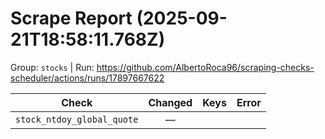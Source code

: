 # Scrape Report (2025-09-21T18:58:11.768Z)

Group: `stocks`  |  Run: https://github.com/AlbertoRoca96/scraping-checks-scheduler/actions/runs/17897667622

| Check | Changed | Keys | Error |
|---|:---:|:--|:--|
| `stock_ntdoy_global_quote` | — |  |  |

